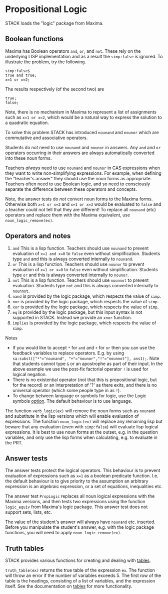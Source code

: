 #  Propositional Logic

STACK loads the "logic" package from Maxima.

## Boolean functions

Maxima has Boolean operators `and`, `or`, and `not`.  These rely on the underlying LISP implementation and as a result the `simp:false` is ignored.
To illustrate the problem, try the following.

    simp:false$
    true and true;
    x=1 or x=2;

The results respectively (of the second two) are

    true;
    false;

Note, there is no mechanism in Maxima to represent a list of assignments such as `x=1 or x=2`,
which would be a natural way to express the solution to a quadratic equation.

To solve this problem STACK has introduced `nounand` and `nounor` which are commutative and associative operators.

Students do *not* need to use `nounand` and `nounor` in answers.
Any `and` and `or` operators occurring in their answers are always automatically converted into these noun forms.

Teachers *always* need to use `nounand` and `nounor` in CAS expressions when they want to write non-simplifying expressions.
For example, when defining the "teacher's answer" they should use the noun forms as appropriate.
Teachers often need to use Boolean logic, and so need to consciously separate the difference between these operators and concepts.

Note, the answer tests do *not* convert noun forms to the Maxima forms.
Otherwise both `x=1 or x=2` and `x=1 or x=3` would be evaluated to `false` and a teacher could not tell that they are different!
To replace all `nounand` (etc) operators and replace them with the Maxima equivalent, use `noun_logic_remove(ex)`.

## Operators and notes

1. `and` This is a lisp function.  Teachers should use `nounand` to prevent evaluation of `x=1 and x=0` to `false` even without simplification.  Students type `and` and this is always converted internally to `nounand`.
2. `or` This is a lisp function.  Teachers should use `nounor` to prevent evaluation of `x=1 or x=0` to `false` even without simplification.  Students type `or` and this is always converted internally to `nounor`.
3. `not` This is a lisp function.  Teachers should use `nounnot` to prevent evaluation.  Students type `not` and this is always converted internally to `nounnot`.
4. `nand` is provided by the logic package, which respects the value of `simp`.
5. `nor` is provided by the logic package, which respects the value of `simp`.
6. `xor` is provided by the logic package, which respects the value of `simp`.
7. `eq` is provided by the logic package, but this input syntax is not supported in STACK.  Instead we provide an `xnor` function.
8. `implies` is provided by the logic package, which respects the value of `simp`.

Notes

* If you would like to accept `*` for `and` and `+` for `or` then you can use the feedback variables to replace operators.  E.g. by using `sa:subst(["*"="nounand", "+"="nounor","!"="nounnot"], ans1);`. Note that students cannot type `&` or an apostrophe as part of their input.  In the above example we use the post-fix factorial operator `!` is used for logical negation.
* There is no existential operator (not that this is propositional logic, but for the record) or an interpretation of '?' as there exits, and there is no universal operator (which some people type in as `!`).
* To change between language or symbols for logic, use the Logic symbols [option](../Authoring/Tables.md). The default behaviour is to use language.

The function `verb_logic(ex)` will remove the noun forms such as `nounand` and substitute in the lisp versions which will enable evaluation of expressions.  The function `noun_logic(ex)` will replace any remaining lisp but beware that any evaluation (even with `simp:false`) will evaluate lisp logical expressions.  It is best to use noun forms at the outset, e.g. in the question variables, and only use the lisp forms when calculating, e.g. to evaluate in the PRT.

## Answer tests

The answer tests protect the logical operators.  This behaviour is to prevent evaluation of expressions such as `x=1` as a boolean predicate function.  I.e. the default behaviour is to give priority to the assumption an arbitrary expression is an algebraic expression, or a set of equations, inequalities etc.

The answer test `PropLogic` replaces all noun logical expressions with the Maxima versions, and then tests two expressions using the function `logic_equiv` from Maxima's logic package.  This answer test does not support sets, lists, etc.

The value of the student's answer will always have `nounand` etc. inserted.  Before you manipulate the student's answer, e.g. with the logic package functions, you will need to apply `noun_logic_remove(ex)`.

## Truth tables

STACK provides various functions for creating and dealing with [tables](../Authoring/Tables.md).

`truth_table(ex)` returns the true table of the expression `ex`.  The function will throw an error if the number of variables exceeds 5.  The first row of the table is the headings, consisting of a list of variables, and the expression itself.  See the documentation on [tables](../Authoring/Tables.md) for more functionality.
